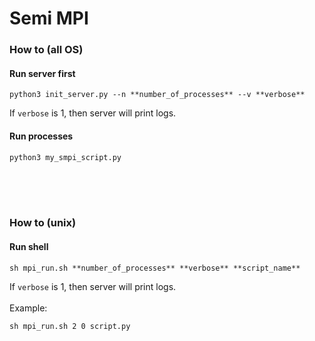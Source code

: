 # Semi MPI
### How to (all OS)
#### Run server first
```
python3 init_server.py --n **number_of_processes** --v **verbose**
```
If ```verbose``` is 1, then server will print logs.
#### Run processes
```
python3 my_smpi_script.py
```
<br><br><br>
### How to (unix)
#### Run shell
```
sh mpi_run.sh **number_of_processes** **verbose** **script_name**
```
If ```verbose``` is 1, then server will print logs.
<br><br>Example:
```
sh mpi_run.sh 2 0 script.py
```

